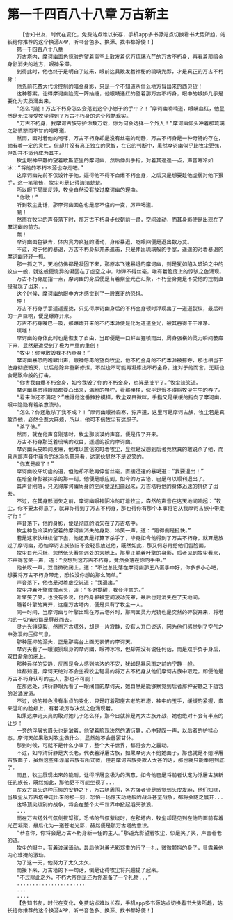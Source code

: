 # 第一千四百八十八章 万古新主
        【告知书友，时代在变化，免费站点难以长存，手机app多书源站点切换看书大势所趋，站长给你推荐的这个换源APP，听书音色多、换源、找书都好使！】
       第一千四百八十八章
       万古塔内，摩诃幽面色惊骇的望着高空上散发着亿万琉璃光芒的万古不朽身，再看着那暗金身影消失的地方，眼神呆滞。
       到得此时，他也终于是明白了过来，眼前这具散发着神秘的琉璃光影，才是真正的万古不朽身！
       他先前花费大代价控制的暗金身影，只是一个不知道从什么地方冒出来的西贝货！
       这种答案，让得摩诃幽脸庞一阵抽搐，他眼睛通红的望着那万古不朽身，眼中的嫉妒几乎是要化为实质涌出来。
       “怎么可能！万古不朽身怎么会落到这个小崽子的手中？！”摩诃幽喃喃道，眼睛血红，他显然是无法接受牧尘得到了万古不朽身的这个残酷现实。
       “万古不朽身，我摩诃古族守护你数万载，你为何会选择一个外人！”摩诃幽仰头冲着那琉璃之影愤怒而不甘的咆哮道。
       然而，面对着他的咆哮，万古不朽身却是没有丝毫的动静，万古不朽身是一种奇特的存在，拥有着一定的灵性，但却并没有真正独立的灵智，在它的判断中，虽然摩诃幽似乎比牧尘更强，但却并不适合成为其主。
       牧尘眼神平静的望着歇斯底里的摩诃幽，然后伸出手指，对着其遥遥一点，声音寒冷如冰：“将他的不朽本源也夺走吧。”
       这摩诃幽先前不仅设计于他，逼得他不得不自爆不朽金身，之后又是想要趁他虚弱对他下狠手，这一笔笔债，牧尘可是记得清清楚楚。
       所以眼下局面反转，牧尘自然没有放过摩诃幽的理由。
       “你敢！”
       听到牧尘此话，那摩诃幽面色也是忍不住的一变，厉声喝道。
       唰！
       然而在牧尘的声音落下时，那万古不朽身步伐朝前一踏，空间波动，而其身影便是出现在了摩诃幽的前方。
       轰！
       摩诃幽面色铁青，体内灵力疯狂的涌动，身形暴退，眨眼间便是退出数万丈。
       不过，对于他的暴退，万古不朽身却并未追击，只是伸出琉璃般的手掌，遥遥的对着暴退的摩诃幽轻轻一抓。
       那一抓之下，天地仿佛都是凝固下来，那原本飞速暴退的摩诃幽，则是犹如陷入琥珀之中的蚊虫一般，就这般更诡异的凝固在了虚空之中，动弹不得丝毫，唯有着脸庞上的惊骇之色涌现。
       万古不朽身屈指一点，摩诃幽的身后便是有着紫金光芒汇聚，不朽金身竟是不受他的控制直接凝现了出来...
       这个时候，摩诃幽的眼中方才感觉到了一股真正的恐惧。
       砰！
       万古不朽身手掌遥遥握拢，只见得摩诃幽身后的不朽金身顿时浮现出了一道道裂纹，最后砰的一声巨响，便是爆炸开来。
       万古不朽身嘴巴一吸，那爆炸开来的不朽本源便是化为道道金光，被其吞得干干净净。
       噗嗤！
       摩诃幽的身体此时也是恢复了自由，当即便是一口鲜血狂喷而出，周身强横的灵力瞬间萎靡下来，显然是遭受到了极为严重的重创！
       “牧尘！你竟敢毁我不朽金身！”
       摩诃幽暴怒的咆哮出声，眼神怨毒的望向牧尘，他不朽金身的不朽本源被掠夺，那也相当于法身彻底毁灭，以后他除非重新修炼，不然也不可能再凝炼出不朽金身，这对于他而言，无疑也会是致命般的打击。
       “你害我自爆不朽金身，如今我毁了你的不朽金身，也算是扯平了。”牧尘淡笑道。
       摩诃幽暴怒得眼睛都要凸出来，满脸的狰狞，看那模样，似乎是恨不得将牧尘生生的吞了。
       “看来你还不满足？”瞧得他这番狰狞模样，牧尘双目微眯，手指又是缓缓的指向了摩诃幽，眼中隐隐有着杀意流动。
       “怎么？你还敢杀了我不成？！”摩诃幽眼神森寒，狞声道，这里可是摩诃古族，牧尘若是真敢杀他，必然会惹大麻烦，所以，他可不信牧尘有这胆子。
       “杀了他。”
       然而，就在他声音刚落时，牧尘那淡漠的声音，便是传了开来。
       万古不朽身那泛着琉璃的双目，遥遥的投向摩诃幽。
       摩诃幽头皮瞬间发麻，他难以置信的盯着牧尘，显然是没想到后者竟然真的敢说杀了他，而且从那声音中蕴含的冰冷杀意来看，这家伙显然不是说笑的。
       “你真是疯了！”
       摩诃幽咬牙切齿的道，但他却不敢再停留丝毫，直接迅速的暴喝道：“我要退出！”
       在暗金身影被抹杀的那一刻，他便是感应到，如今的万古塔，已是可以顺利退出了。
       其声音刚落，只见得摩诃幽周身的空间便是扭曲起来，万古塔将他的身体迅速的排挤了出去。
       不过，在其身形消失之前，摩诃幽眼神阴冷的盯着牧尘，森然的声音在这天地间响起：“牧尘，你不要太得意了，就算你得到了万古不朽身，那也得你有那个本事将它从我摩诃古族中带走才行！”
       声音落下，他的身影，便是彻底的消失在了万古塔中。
       牧尘神色冷漠的望着的摩诃幽消失的身影，冷笑一声，道：“跑得倒是挺快。”
       若是这家伙继续留下去，他还真是打算下杀手了，毕竟如今他得到了万古不朽身，就算是放过了摩诃幽，恐怕摩诃古族依旧不会轻易放过他，既然如此，那又何必再给他们留脸面。
       牧尘目光闪烁，忽然低头看向远处的大地上，那里正躺着叶擎的身影，后者见到牧尘看来，不由得苦笑一声，道：“没想到这万古不朽身，竟然会落在你的手中。”
       他长叹一声，双目微微闭上，道：“不过总比落在摩诃幽那王八蛋手中好，你多多小心吧，想要将万古不朽身带走，恐怕没你想的那么简单。”
       声音落下，他也是对着虚空说道：“我退出。”
       牧尘冲着叶擎微微点头，道：“多谢提醒，我会注意的。”
       叶擎笑了笑，也没有多说，他的身躯被空间波动笼罩，最后也是消失在了天地间。
       随着叶擎的离开，这座万古塔内，便是只有了牧尘一人。
       同一时间，当摩诃幽与叶擎出现在万古塔外时，那两面灵力光镜也是突然的碎裂开来，将塔内的一切情形都是屏蔽而去。
       灵力光镜碎裂，然而万古塔外，却是一片寂静，没有人开口说话，因为他们感觉到了空气之中弥漫的压抑气息。
       那种压抑的源头，正是那高台上面无表情的摩诃天。
       摩诃天看了一眼狼狈现身的摩诃幽，眼神冰冷，但却并没有说任何话，而是双手负于身后，双目渐渐的闭上。
       那种异样的安静，反而是令人感到浓浓的不安，犹如是暴风雨之前的宁静一般。
       谁都知道，摩诃天绝对不会坐视牧尘轻易的将万古不朽身从他们摩诃古族中取走，即便他是万古不朽身认可的主人，那也不可能！
       在那远处，清衍静眼光看了一眼闭目的摩诃天，她自然是能够察觉到后者那种安静之下蕴含的汹涌波涛。
       不过，她的神色没有半点的变化，只是盯着那座古老的石塔，袖中的玉手，缓缓的紧握，素来温和的脸颊上，有着凌厉与决然之色涌现着。
       如果这摩诃天真的敢对她儿子怎么样，那今日就算是两大古族开战，她也绝对不会有半点的让步！
       一旁的浮屠玄眉头也是皱着，他望着脸现决然的清衍静，心中轻叹一声，以后者的护犊心态，摩诃天如果敢对牧尘做什么，显然她不会善罢甘休。
       那到时候，可就不是什么小事了，整个大千世界，都将会为之震动。
       不过，如今清衍静是大长老，代表着浮屠古族，如果摩诃天不给她面子，那也就是不给浮屠古族面子，虽然这些年浮屠古族有所式微，但若摩诃古族要欺人太甚的话，那也就只能奉陪到底了。
       而且，牧尘展现出来的能耐，让得浮屠玄极为的满意，如今他已是将前者认定为浮屠古族新任的族长，既然如此，那他更不可能坐视了...
       在双方巨头这种压抑的安静之下，万古塔周围，各方强者皆是感觉到头皮发麻，他们知晓，当牧尘从万古塔中走出来的那一刻，恐怕一场惊天动地般的战斗甚至战争，都将会随之展开...
       这场顶尖级别的战争，将会在整个大千世界中掀起滔天骇浪。
       ...
       而在万古塔外气氛剑拔弩张，恐怖的气氛萦绕时，在那塔内，牧尘却是见到在他的面前有着光芒凝聚，最后化为一道苍老光影，赫然便是那万古塔的意识。
       “恭喜你，你将会是万古不朽身新一任的主人。”那道光影望着牧尘，似是笑了笑，声音苍老的道。
       牧尘的眼中，有着波澜涌动，最后他对着光影郑重的行了一礼，微微颤抖的身子，显露着他内心难掩的激动。
       为了这一天，他努力了太久太久。
       而接下来，万古塔的下一句话，倒是让得牧尘将兴趣提了起来。
       “不过除此之外，不朽大帝倒是还为你准备了一个礼物...”
       ......................
       ...
       ....
       【告知书友，时代在变化，免费站点难以长存，手机app多书源站点切换看书大势所趋，站长给你推荐的这个换源APP，听书音色多、换源、找书都好使！】